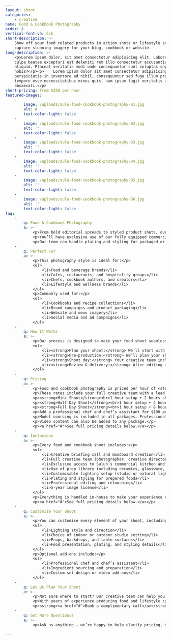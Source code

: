 ```yaml
---
layout: shoot
categories:
    - creative
name: Food & Cookbook Photography
order: 4
vertical-font-vh: 5vh
short-description: >-
    Show off your food related products in action shots or lifestyle scenes, or
    capture stunning imagery for your blog, cookbook or website. 
long-description: >-
    <p>Lorem ipsum dolor, sit amet consectetur adipisicing elit. Laborum in
    culpa beatae excepturi est deleniti rem illo consectetur accusantium
    aliquid. Placeat veritatis modi unde consequuntur sunt voluptas sapiente hic
    nobis?</p><p>    Lorem ipsum dolor sit amet consectetur adipisicing elit. Ex
    perspiciatis in inventore ad nihil, consequuntur sed fuga illum praesentium
    tempore esse necessitatibus minus quis, nam ipsum fugit veritatis aut
    obcaecati.</p>
short-pricing: from $350 per hour
featured-images:
    -
        image: /uploads/sulu-food-cookbook-photography-01.jpg
        alt: A
        text-color-light: false
    -
        image: /uploads/sulu-food-cookbook-photography-02.jpg
        alt: ''
        text-color-light: false
    -
        image: /uploads/sulu-food-cookbook-photography-03.jpg
        alt: ''
        text-color-light: false
    -
        image: /uploads/sulu-food-cookbook-photography-04.jpg
        alt: ''
        text-color-light: false
    -
        image: /uploads/sulu-food-cookbook-photography-05.jpg
        alt: ''
        text-color-light: false
    -
        image: /uploads/sulu-food-cookbook-photography-06.jpg
        alt: ''
        text-color-light: false
faq:
    -
        q: Food & Cookbook Photography
        a: >-
            <p>From bold editorial spreads to styled product shots, our food and cookbook photography brings your culinary story to life.</p>
            <p>You’ll have exclusive use of our fully equipped commercial kitchen and access to both indoor and outdoor studio settings. Whether you’re capturing a full recipe collection, campaign imagery, or social media content, we’ll create images that feel authentic, textured, and beautifully composed.</p>
            <p>Our team can handle plating and styling for packaged or prepared foods, or you can add a professional chef and chef’s assistant for full meal preparation and creative direction.</p>
    -
        q: Perfect For
        a: >-
            <p>This photography style is ideal for:</p>
            <ul>
                <li>Food and beverage brands</li>
                <li>Cafes, restaurants, and hospitality groups</li>
                <li>Chefs, cookbook authors, and creators</li>
                <li>Lifestyle and wellness brands</li>
            </ul>
            <p>Commonly used for:</p>
            <ul>
                <li>Cookbooks and recipe collections</li>
                <li>Brand campaigns and product packaging</li>
                <li>Website and menu imagery</li>
                <li>Social media and ad campaigns</li>
            </ul>
    -
        q: How It Works
        a: >-
            <p>Our process is designed to make your food shoot seamless from start to finish.</p>
            <ol>
                <li><strong>Plan your shoot:</strong> We’ll start with a creative briefing call to understand your brand, recipes, and vision. From there, our team will create your moodboard and visual direction.</li>
                <li><strong>Pre-production:</strong> We’ll plan your shoot around your menu or product list, including lighting, props, and plating notes. You can choose to prepare dishes yourself or add our in-house chef and assistant for full meal preparation.</li>
                <li><strong>Shoot day:</strong> Your creative team includes a photographer, creative director, production manager, and two assistants. You’ll have exclusive use of our commercial kitchen, prop library, and studio spaces, with multiple complimentary backdrops available — from timber tables to marble benchtops and tiled splashbacks.</li>
                <li><strong>Review & delivery:</strong> After editing and retouching, your final images are uploaded to a private gallery for review and approval.</li>
            </ol>
    -
        q: Pricing
        a: >-
            <p>Food and cookbook photography is priced per hour of <strong>shoot time</strong>, giving you flexibility to design your ideal shoot.</p>
            <p>These rates include your full creative team with a lead photographer, creative director, production manager, and two shoot assistants, along with exclusive studio access and use of our commercial kitchen. Everything from pre-production and planning to post-production and retouching is included under one simple rate.</p>
            <p><strong>Mini Shoot</strong><br>1 hour setup + 2 hours shoot time = $1,650 ($550/hour)</p>
            <p><strong>Half Day Shoot</strong><br>1 hour setup + 4 hours shoot time = $2,500 ($500/hour)</p>
            <p><strong>Full Day Shoot</strong><br>1 hour setup + 8 hours shoot time = $4,050 ($450/hour)</p>
            <p>Add a professional chef and chef’s assistant for $100 per hour, with ingredients charged separately.</p>
            <p>Model sourcing is included in all packages. Professional model, HMUA, and styling fees are quoted separately.</p>
            <p>Video content can also be added to any package.</p>
            <p><a href="#">See full pricing details below.</a></p>
    -
        q: Inclusions
        a: >-
            <p>Every food and cookbook shoot includes:</p>
            <ul>
                <li>Creative briefing call and moodboard creation</li>
                <li>Full creative team (photographer, creative director, production manager, 2x assistants)</li>
                <li>Exclusive access to Suluh’s commercial kitchen and studio spaces</li>
                <li>Use of prop library including ceramics, glassware, and table settings</li>
                <li>Customisable lighting setup (studio or natural light)</li>
                <li>Plating and styling for prepared foods</li>
                <li>Professional editing and retouching</li>
                <li>5-year image license</li>
            </ul>
            <p>Everything is handled in-house to make your experience easy and your final images cohesive, refined, and on-brand.</p>
            <p><a href="#">See full pricing details below.</a></p>
    -
        q: Customise Your Shoot
        a: >-
            <p>You can customise every element of your shoot, including:</p>
            <ul>
                <li>Lighting style and direction</li>
                <li>Choice of indoor or outdoor studio setting</li>
                <li>Props, backdrops, and table surfaces</li>
                <li>Food presentation, plating, and styling details</li>
            </ul>
            <p>Optional add-ons include:</p>
            <ul>
                <li>Professional chef and chef’s assistant</li>
                <li>Ingredient sourcing and preparation</li>
                <li>Custom set design or video add-ons</li>
            </ul>
    -
        q: Let Us Plan Your Shoot
        a: >-
            <p>Not sure where to start? Our creative team can help you design the perfect shoot from concept to delivery.</p>
            <p>With years of experience producing food and lifestyle campaigns, we’ll guide you through every stage — from creative direction to production and delivery.</p>
            <p><strong><a href="#">Book a complimentary call</a></strong> and let’s bring your vision to life.</p>
    -
        q: Got More Questions?
        a: >-
            <p>Ask us anything — we’re happy to help clarify pricing, timelines, workflow, or review your moodboard and let you know what’s possible for your shoot.</p>

---
```

